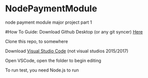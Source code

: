 # NodePaymentModule
node payment module major project part 1

#How To Guide:
Download Github Desktop (or any git syncer) [Here](https://desktop.github.com/)

Clone this repo, to somewhere

Download [Visual Studio Code](https://code.visualstudio.com/) (not visual studios 2015/2017)

Open VSCode, open the folder to begin editing

To run test, you need Node.js to run
